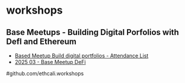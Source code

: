# workshops



## Base Meetups - Building Digital Porfolios with DefI and Ethereum

- [Based Meetup Build digital portfolios - Attendance List](https://docs.google.com/spreadsheets/d/1Q5iIT8AS2Nw7k5ARZnKDerti7EnzYu0ndSuO1l8tJrg/edit?gid=0#gid=0) 
- [2025 03 - Base Meetup DeFi](https://docs.google.com/presentation/d/1LqpGVdmy2hI1xs8sT2XFNfP-TuetCm67/edit?usp=sharing&ouid=104152624277631923557&rtpof=true&sd=true)

#github.com/ethcali.workshops
